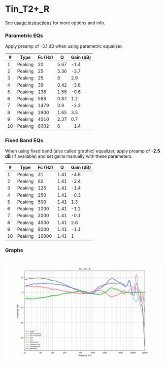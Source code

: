 # Tin_T2+_R
See [usage instructions](https://github.com/jaakkopasanen/AutoEq#usage) for more options and info.

### Parametric EQs
Apply preamp of -3.1 dB when using parametric equalizer.

|   # | Type    |   Fc (Hz) |    Q |   Gain (dB) |
|-----|---------|-----------|------|-------------|
|   1 | Peaking |        20 | 5.67 |        -1.4 |
|   2 | Peaking |        25 | 5.36 |        -3.7 |
|   3 | Peaking |        25 | 6    |         2.9 |
|   4 | Peaking |        39 | 0.42 |        -3.8 |
|   5 | Peaking |       136 | 1.56 |        -0.6 |
|   6 | Peaking |       568 | 0.87 |         1.2 |
|   7 | Peaking |      1479 | 0.9  |        -2.2 |
|   8 | Peaking |      2900 | 1.65 |         3.5 |
|   9 | Peaking |      4010 | 2.37 |         0.7 |
|  10 | Peaking |      6002 | 6    |        -1.4 |

### Fixed Band EQs
When using fixed band (also called graphic) equalizer, apply preamp of **-2.5 dB** (if available) and set gains manually with these parameters.

|   # | Type    |   Fc (Hz) |    Q |   Gain (dB) |
|-----|---------|-----------|------|-------------|
|   1 | Peaking |        31 | 1.41 |        -4.6 |
|   2 | Peaking |        62 | 1.41 |        -2.4 |
|   3 | Peaking |       125 | 1.41 |        -1.4 |
|   4 | Peaking |       250 | 1.41 |        -0.3 |
|   5 | Peaking |       500 | 1.41 |         1.3 |
|   6 | Peaking |      1000 | 1.41 |        -1.2 |
|   7 | Peaking |      2000 | 1.41 |        -0.1 |
|   8 | Peaking |      4000 | 1.41 |         2.6 |
|   9 | Peaking |      8000 | 1.41 |        -1.1 |
|  10 | Peaking |     16000 | 1.41 |         1   |

### Graphs
![](./Tin_T2+_R.png)
